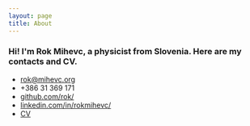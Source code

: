```yaml
---
layout: page
title: About
---
```

### Hi! I'm Rok Mihevc, a physicist from Slovenia. Here are my contacts and CV.

- [rok@mihevc.org](mailto:rok@mihevc.org)
- +386 31 369 171
- [github.com/rok/](http://github.com/rok/)
- [linkedin.com/in/rokmihevc/](http://linkedin.com/in/rokmihevc/)
- [CV]({{site.baseurl}}/files/Rok_Mihevc_CV.pdf)